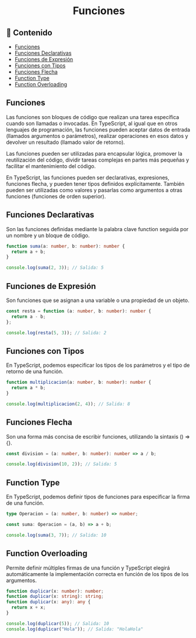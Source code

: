 <h1 align="center">Funciones</h1>

<h2>📑 Contenido</h2>

- [Funciones](#funciones)
- [Funciones Declarativas](#funciones-declarativas)
- [Funciones de Expresión](#funciones-de-expresión)
- [Funciones con Tipos](#funciones-con-tipos)
- [Funciones Flecha](#funciones-flecha)
- [Function Type](#function-type)
- [Function Overloading](#function-overloading)

## Funciones

Las funciones son bloques de código que realizan una tarea específica cuando son llamadas o invocadas. En TypeScript, al igual que en otros lenguajes de programación, las funciones pueden aceptar datos de entrada (llamados argumentos o parámetros), realizar operaciones en esos datos y devolver un resultado (llamado valor de retorno).

Las funciones pueden ser utilizadas para encapsular lógica, promover la reutilización del código, dividir tareas complejas en partes más pequeñas y facilitar el mantenimiento del código.

En TypeScript, las funciones pueden ser declarativas, expresiones, funciones flecha, y pueden tener tipos definidos explícitamente. También pueden ser utilizadas como valores y pasarlas como argumentos a otras funciones (funciones de orden superior).

## Funciones Declarativas

Son las funciones definidas mediante la palabra clave function seguida por un nombre y un bloque de código.

```ts
function suma(a: number, b: number): number {
  return a + b;
}

console.log(suma(2, 3)); // Salida: 5
```

## Funciones de Expresión

Son funciones que se asignan a una variable o una propiedad de un objeto.

```ts
const resta = function (a: number, b: number): number {
  return a - b;
};

console.log(resta(5, 3)); // Salida: 2
```

## Funciones con Tipos

En TypeScript, podemos especificar los tipos de los parámetros y el tipo de retorno de una función.

```ts
function multiplicacion(a: number, b: number): number {
  return a * b;
}

console.log(multiplicacion(2, 4)); // Salida: 8
```

## Funciones Flecha

Son una forma más concisa de escribir funciones, utilizando la sintaxis () => {}.

```ts
const division = (a: number, b: number): number => a / b;

console.log(division(10, 2)); // Salida: 5
```

## Function Type

En TypeScript, podemos definir tipos de funciones para especificar la firma de una función.

```ts
type Operacion = (a: number, b: number) => number;

const suma: Operacion = (a, b) => a + b;

console.log(suma(3, 7)); // Salida: 10
```

## Function Overloading

Permite definir múltiples firmas de una función y TypeScript elegirá automáticamente la implementación correcta en función de los tipos de los argumentos.

```ts
function duplicar(x: number): number;
function duplicar(x: string): string;
function duplicar(x: any): any {
  return x + x;
}

console.log(duplicar(5)); // Salida: 10
console.log(duplicar("Hola")); // Salida: "HolaHola"
```
